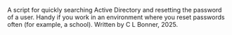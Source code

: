 A script for quickly searching Active Directory and resetting the password of a user.
Handy if you work in an environment where you reset passwords often (for example, a school).
Written by C L Bonner, 2025.
